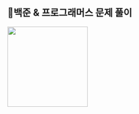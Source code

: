 ## 백준 & 프로그래머스 문제 풀이

<img height="180em" src="https://mazassumnida.wtf/api/v2/generate_badge?boj=kipper12335"/>
